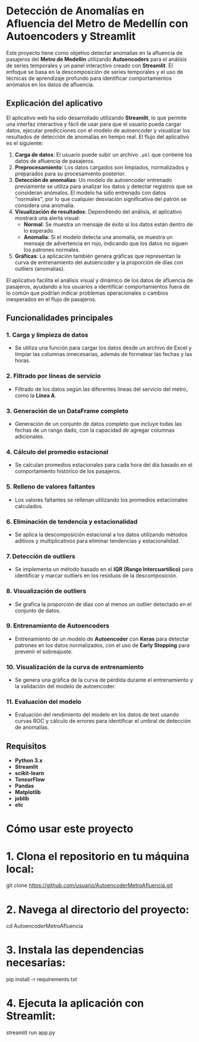 # Detección de Anomalías en Afluencia del Metro de Medellín con Autoencoders y Streamlit

Este proyecto tiene como objetivo detectar anomalías en la afluencia de pasajeros del **Metro de Medellín** utilizando **Autoencoders** para el análisis de series temporales y un panel interactivo creado con **Streamlit**. El enfoque se basa en la descomposición de series temporales y el uso de técnicas de aprendizaje profundo para identificar comportamientos anómalos en los datos de afluencia.

## Explicación del aplicativo

El aplicativo web ha sido desarrollado utilizando **Streamlit**, lo que permite una interfaz interactiva y fácil de usar para que el usuario pueda cargar datos, ejecutar predicciones con el modelo de autoencoder y visualizar los resultados de detección de anomalías en tiempo real. El flujo del aplicativo es el siguiente:

1. **Carga de datos**: El usuario puede subir un archivo `.pkl` que contiene los datos de afluencia de pasajeros.
2. **Preprocesamiento**: Los datos cargados son limpiados, normalizados y preparados para su procesamiento posterior.
3. **Detección de anomalías**: Un modelo de autoencoder entrenado previamente se utiliza para analizar los datos y detectar registros que se consideran anómalos. El modelo ha sido entrenado con datos "normales", por lo que cualquier desviación significativa del patrón se considera una anomalía.
4. **Visualización de resultados**: Dependiendo del análisis, el aplicativo mostrará una alerta visual:
   - **Normal**: Se muestra un mensaje de éxito si los datos están dentro de lo esperado.
   - **Anomalía**: Si el modelo detecta una anomalía, se muestra un mensaje de advertencia en rojo, indicando que los datos no siguen los patrones normales.
5. **Gráficas**: La aplicación también genera gráficas que representan la curva de entrenamiento del autoencoder y la proporción de días con outliers (anomalías).

El aplicativo facilita el análisis visual y dinámico de los datos de afluencia de pasajeros, ayudando a los usuarios a identificar comportamientos fuera de lo común que podrían indicar problemas operacionales o cambios inesperados en el flujo de pasajeros.

## Funcionalidades principales

### 1. Carga y limpieza de datos
- Se utiliza una función para cargar los datos desde un archivo de Excel y limpiar las columnas innecesarias, además de formatear las fechas y las horas.

### 2. Filtrado por líneas de servicio
- Filtrado de los datos según las diferentes líneas del servicio del metro, como la **Línea A**.

### 3. Generación de un DataFrame completo
- Generación de un conjunto de datos completo que incluye todas las fechas de un rango dado, con la capacidad de agregar columnas adicionales.

### 4. Cálculo del promedio estacional
- Se calculan promedios estacionales para cada hora del día basado en el comportamiento histórico de los pasajeros.

### 5. Relleno de valores faltantes
- Los valores faltantes se rellenan utilizando los promedios estacionales calculados.

### 6. Eliminación de tendencia y estacionalidad
- Se aplica la descomposición estacional a los datos utilizando métodos aditivos y multiplicativos para eliminar tendencias y estacionalidad.

### 7. Detección de outliers
- Se implementa un método basado en el **IQR (Rango Intercuartílico)** para identificar y marcar outliers en los residuos de la descomposición.

### 8. Visualización de outliers
- Se grafica la proporción de días con al menos un outlier detectado en el conjunto de datos.

### 9. Entrenamiento de Autoencoders
- Entrenamiento de un modelo de **Autoencoder** con **Keras** para detectar patrones en los datos normalizados, con el uso de **Early Stopping** para prevenir el sobreajuste.

### 10. Visualización de la curva de entrenamiento
- Se genera una gráfica de la curva de pérdida durante el entrenamiento y la validación del modelo de autoencoder.

### 11. Evaluación del modelo
- Evaluación del rendimiento del modelo en los datos de test usando curvas ROC y cálculo de errores para identificar el umbral de detección de anomalías.

## Requisitos

- **Python 3.x**
- **Streamlit**
- **scikit-learn**
- **TensorFlow**
- **Pandas**
- **Matplotlib**
- **joblib**
- **etc**

# Cómo usar este proyecto

# 1. Clona el repositorio en tu máquina local:
git clone https://github.com/usuario/AutoencoderMetroAfluencia.git

# 2. Navega al directorio del proyecto:
cd AutoencoderMetroAfluencia

# 3. Instala las dependencias necesarias:
pip install -r requirements.txt

# 4. Ejecuta la aplicación con Streamlit:
streamlit run app.py